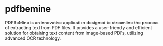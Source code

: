 # pdfbemine
PDFBeMine is an innovative application designed to streamline the process of extracting text from PDF files. It provides a user-friendly and efficient solution for obtaining text content from image-based PDFs, utilizing advanced OCR technology.
